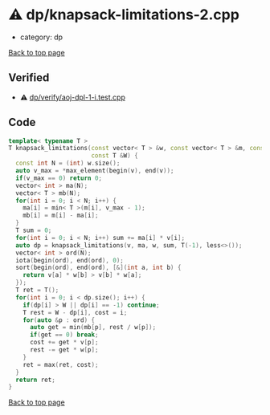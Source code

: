 <!-- mathjax config similar to math.stackexchange -->
<script type="text/javascript" async
  src="https://cdnjs.cloudflare.com/ajax/libs/mathjax/2.7.5/MathJax.js?config=TeX-MML-AM_CHTML">
</script>
<script type="text/x-mathjax-config">
  MathJax.Hub.Config({
    TeX: { equationNumbers: { autoNumber: "AMS" }},
    tex2jax: {
      inlineMath: [ ['$','$'] ],
      processEscapes: true
    },
    "HTML-CSS": { matchFontHeight: false },
    displayAlign: "left",
    displayIndent: "2em"
  });
</script>

<script type="text/javascript" src="https://cdnjs.cloudflare.com/ajax/libs/jquery/3.4.1/jquery.min.js"></script>
<script src="https://cdn.jsdelivr.net/npm/jquery-balloon-js@1.1.2/jquery.balloon.min.js" integrity="sha256-ZEYs9VrgAeNuPvs15E39OsyOJaIkXEEt10fzxJ20+2I=" crossorigin="anonymous"></script>
<script type="text/javascript" src="../../assets/js/copy-button.js"></script>
<link rel="stylesheet" href="../../assets/css/copy-button.css" />


# :warning: dp/knapsack-limitations-2.cpp
* category: dp


[Back to top page](../../index.html)



## Verified
* :warning: [dp/verify/aoj-dpl-1-i.test.cpp](../../verify/dp/verify/aoj-dpl-1-i.test.cpp.html)


## Code
```cpp
template< typename T >
T knapsack_limitations(const vector< T > &w, const vector< T > &m, const vector< int > &v,
                       const T &W) {
  const int N = (int) w.size();
  auto v_max = *max_element(begin(v), end(v));
  if(v_max == 0) return 0;
  vector< int > ma(N);
  vector< T > mb(N);
  for(int i = 0; i < N; i++) {
    ma[i] = min< T >(m[i], v_max - 1);
    mb[i] = m[i] - ma[i];
  }
  T sum = 0;
  for(int i = 0; i < N; i++) sum += ma[i] * v[i];
  auto dp = knapsack_limitations(v, ma, w, sum, T(-1), less<>());
  vector< int > ord(N);
  iota(begin(ord), end(ord), 0);
  sort(begin(ord), end(ord), [&](int a, int b) {
    return v[a] * w[b] > v[b] * w[a];
  });
  T ret = T();
  for(int i = 0; i < dp.size(); i++) {
    if(dp[i] > W || dp[i] == -1) continue;
    T rest = W - dp[i], cost = i;
    for(auto &p : ord) {
      auto get = min(mb[p], rest / w[p]);
      if(get == 0) break;
      cost += get * v[p];
      rest -= get * w[p];
    }
    ret = max(ret, cost);
  }
  return ret;
}

```

[Back to top page](../../index.html)

